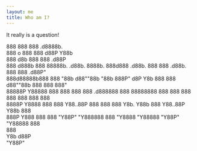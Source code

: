 ```yaml
---
layout: me
title: Who am I?
---
```


It really is a question!

888       888 888                                                                            .d8888b.   
888   o   888 888                                                                           d88P  Y88b   
888  d8b  888 888                                                                                .d88P   
888 d888b 888 88888b.   .d88b.        8888b.  888d888 .d88b.       888  888  .d88b.  888  888  .d88P"    
888d88888b888 888 "88b d88""88b          "88b 888P"  d8P  Y8b      888  888 d88""88b 888  888  888"    
88888P Y88888 888  888 888  888      .d888888 888    88888888      888  888 888  888 888  888  888     
8888P   Y8888 888  888 Y88..88P      888  888 888    Y8b.          Y88b 888 Y88..88P Y88b 888          
888P     Y888 888  888  "Y88P"       "Y888888 888     "Y8888        "Y88888  "Y88P"   "Y88888  888     
                                                                        888                            
                                                                   Y8b d88P                            
                                                                    "Y88P"                             
